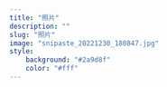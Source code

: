 ```yaml
---
title: "照片"
description: ""
slug: "照片"
image: "snipaste_20221230_180847.jpg"
style:
    background: "#2a9d8f"
    color: "#fff"
---
```

